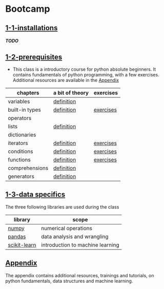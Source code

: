 
# Bootcamp 

## [1-1-installations]()

##### TODO


## [1-2-prerequisites](https://github.com/tiptales/bootcamp/tree/main/1-learning-path-python/1.2-prerequisites)

- This class is a introductory course for python absolute beginners. It contains fundamentals of python programming, with a few exercises. Additional resources are available in the [Appendix](https://github.com/tiptales/bootcamp/tree/main/1-learning-path-python/Appendix)

| chapters       | a bit of theory  | exercises  |
|----------------|-----------------------------------------------------------------------------------------------------------------------------------------|-----------------------------------------------------------------------------------------------------------------------------------|
| variables      | [definition](https://github.com/tiptales/bootcamp/blob/main/1-learning-path-python/1.2-prerequisites/0-variables/definition.ipynb)      |                                                                                                                                   |                      |   |
| built-in types | [definition](https://github.com/tiptales/bootcamp/blob/main/1-learning-path-python/1.2-prerequisites/1-types/definition.ipynb)          | [exercises](https://github.com/tiptales/bootcamp/blob/main/1-learning-path-python/1.2-fundamentals/1-types/exercises.ipynb)       |                      |   |
| operators      |                                                                                                                                         |                                                                                                                                   |                      |   |
| lists          | [definition](https://github.com/tiptales/bootcamp/blob/main/1-learning-path-python/1.2-prerequisites/3-lists/definition.ipynb)          |                                                                                                                                   |                      |   |
| dictionaries   |                                                                                                                                         |                                                                                                                                   |                      |   |
| iterators      | [definition](https://github.com/tiptales/bootcamp/blob/main/1-learning-path-python/1.2-prerequisites/5-iterators/definition.ipynb)      | [exercises](https://github.com/tiptales/bootcamp/blob/main/1-learning-path-python/1.2-prerequisites/5-iterators/exercises.ipynb)  |                      |   |
| conditions     | [definition](https://github.com/tiptales/bootcamp/blob/main/1-learning-path-python/1.2-prerequisites/6-conditions/definition.ipynb)     | [exercises](https://github.com/tiptales/bootcamp/blob/main/1-learning-path-python/1.2-prerequisites/6-conditions/exercises.ipynb) |                      |   |
| functions      | [definition](https://github.com/tiptales/bootcamp/blob/main/1-learning-path-python/1.2-prerequisites/7-functions/definition.ipynb)      | [exercises](https://github.com/tiptales/bootcamp/blob/main/1-learning-path-python/1.2-prerequisites/7-functions/exercises.ipynb)  |                      |   |
| comprehensions | [definition](https://github.com/tiptales/bootcamp/blob/main/1-learning-path-python/1.2-prerequisites/8-comprehensions/definition.ipynb) |                                                                                                                                   |                      |   |
| generators     | [definition](https://github.com/tiptales/bootcamp/blob/main/1-learning-path-python/1.2-prerequisites/9-generators/definition.ipynb)     |                                                                                                                                   |                      |   |



## [1-3-data specifics](https://github.com/tiptales/bootcamp/tree/main/1-learning-path-python/1.3-data-specifics)

The three following libraries are used during the class

| library                         | scope                            |      
|---------------------------------|----------------------------------|
| [numpy](https://github.com/tiptales/bootcamp/tree/main/1-learning-path-python/1.3-data-specifics/numpy)               | numerical operations             |  
| [pandas](https://github.com/tiptales/bootcamp/tree/main/1-learning-path-python/1.3-data-specifics/pandas)             | data analysis and wrangling      |  
| [scikit-learn](https://github.com/tiptales/bootcamp/tree/main/1-learning-path-python/1.3-data-specifics/scikit-learn) | introduction to machine learning | 



## [Appendix](https://github.com/tiptales/bootcamp/tree/main/1-learning-path-python/Appendix)

The appendix contains additional resources, trainings and tutorials, on python fundamentals, data structures and machine learning.